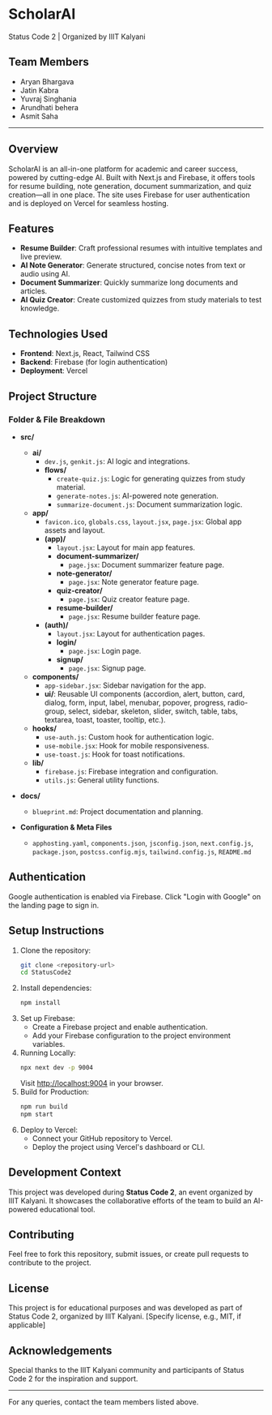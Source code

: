 
# ScholarAI

Status Code 2 | Organized by IIIT Kalyani

## Team Members
- Aryan Bhargava
- Jatin Kabra
- Yuvraj Singhania
- Arundhati behera
- Asmit Saha

---

## Overview
ScholarAI is an all-in-one platform for academic and career success, powered by cutting-edge AI. Built with Next.js and Firebase, it offers tools for resume building, note generation, document summarization, and quiz creation—all in one place. The site uses Firebase for user authentication and is deployed on Vercel for seamless hosting.

## Features
- **Resume Builder**: Craft professional resumes with intuitive templates and live preview.
- **AI Note Generator**: Generate structured, concise notes from text or audio using AI.
- **Document Summarizer**: Quickly summarize long documents and articles.
- **AI Quiz Creator**: Create customized quizzes from study materials to test knowledge.

## Technologies Used
- **Frontend**: Next.js, React, Tailwind CSS
- **Backend**: Firebase (for login authentication)
- **Deployment**: Vercel

## Project Structure

### Folder & File Breakdown

- **src/**
	- **ai/**
		- `dev.js`, `genkit.js`: AI logic and integrations.
		- **flows/**
			- `create-quiz.js`: Logic for generating quizzes from study material.
			- `generate-notes.js`: AI-powered note generation.
			- `summarize-document.js`: Document summarization logic.
	- **app/**
		- `favicon.ico`, `globals.css`, `layout.jsx`, `page.jsx`: Global app assets and layout.
		- **(app)/**
			- `layout.jsx`: Layout for main app features.
			- **document-summarizer/**
				- `page.jsx`: Document summarizer feature page.
			- **note-generator/**
				- `page.jsx`: Note generator feature page.
			- **quiz-creator/**
				- `page.jsx`: Quiz creator feature page.
			- **resume-builder/**
				- `page.jsx`: Resume builder feature page.
		- **(auth)/**
			- `layout.jsx`: Layout for authentication pages.
			- **login/**
				- `page.jsx`: Login page.
			- **signup/**
				- `page.jsx`: Signup page.
	- **components/**
		- `app-sidebar.jsx`: Sidebar navigation for the app.
		- **ui/**: Reusable UI components (accordion, alert, button, card, dialog, form, input, label, menubar, popover, progress, radio-group, select, sidebar, skeleton, slider, switch, table, tabs, textarea, toast, toaster, tooltip, etc.).
	- **hooks/**
		- `use-auth.js`: Custom hook for authentication logic.
		- `use-mobile.jsx`: Hook for mobile responsiveness.
		- `use-toast.js`: Hook for toast notifications.
	- **lib/**
		- `firebase.js`: Firebase integration and configuration.
		- `utils.js`: General utility functions.

- **docs/**
	- `blueprint.md`: Project documentation and planning.

- **Configuration & Meta Files**
	- `apphosting.yaml`, `components.json`, `jsconfig.json`, `next.config.js`, `package.json`, `postcss.config.mjs`, `tailwind.config.js`, `README.md`

## Authentication
Google authentication is enabled via Firebase. Click "Login with Google" on the landing page to sign in.

## Setup Instructions
1. Clone the repository:
	```sh
	git clone <repository-url>
	cd StatusCode2
	```
2. Install dependencies:
	```sh
	npm install
	```
3. Set up Firebase:
	- Create a Firebase project and enable authentication.
	- Add your Firebase configuration to the project environment variables.
4. Running Locally:
	```sh
	npx next dev -p 9004
	```
	Visit [http://localhost:9004](http://localhost:9004) in your browser.
5. Build for Production:
	```sh
	npm run build
	npm start
	```
6. Deploy to Vercel:
	- Connect your GitHub repository to Vercel.
	- Deploy the project using Vercel's dashboard or CLI.

## Development Context
This project was developed during **Status Code 2**, an event organized by IIIT Kalyani. It showcases the collaborative efforts of the team to build an AI-powered educational tool.

## Contributing
Feel free to fork this repository, submit issues, or create pull requests to contribute to the project.

## License
This project is for educational purposes and was developed as part of Status Code 2, organized by IIIT Kalyani.
[Specify license, e.g., MIT, if applicable]

## Acknowledgements
Special thanks to the IIIT Kalyani community and participants of Status Code 2 for the inspiration and support.

---

For any queries, contact the team members listed above.
